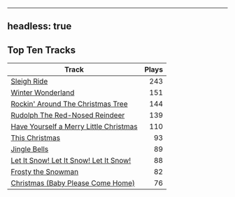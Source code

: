 
---
headless: true
---

## Top Ten Tracks

| Track | Plays |
| --- |  ---: |
|[Sleigh Ride](/songs/sleigh-ride)| 243|
|[Winter Wonderland](/songs/winter-wonderland)| 151|
|[Rockin' Around The Christmas Tree](/songs/rockin-around-the-christmas-tree)| 144|
|[Rudolph The Red-Nosed Reindeer](/songs/rudolph-the-red-nosed-reindeer)| 139|
|[Have Yourself a Merry Little Christmas](/songs/have-yourself-a-merry-little-christmas)| 110|
|[This Christmas](/songs/this-christmas)| 93|
|[Jingle Bells](/songs/jingle-bells)| 89|
|[Let It Snow! Let It Snow! Let It Snow!](/songs/let-it-snow-let-it-snow-let-it-snow)| 88|
|[Frosty the Snowman](/songs/frosty-the-snowman)| 82|
|[Christmas (Baby Please Come Home)](/songs/christmas-baby-please-come-home)| 76|
